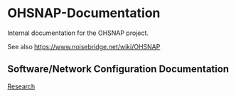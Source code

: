 # OHSNAP-Documentation

Internal documentation for the OHSNAP project.

See also https://www.noisebridge.net/wiki/OHSNAP

## Software/Network Configuration Documentation

[Research](./Research.md)
